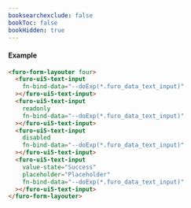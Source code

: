 ```yaml
---
booksearchexclude: false
bookToc: false
bookHidden: true
---
```

#### Example
<script type="module" src="/init.js"></script>
<furo-demo-snippet>
<template>
<furo-form-layouter four>
<furo-ui5-text-input
    fn-bind-data="--doExp(*.furo_data_text_input)"
 ></furo-ui5-text-input>
<furo-ui5-text-input
    readonly
    fn-bind-data="--doExp(*.furo_data_text_input)"
 ></furo-ui5-text-input>
<furo-ui5-text-input
    disabled
    fn-bind-data="--doExp(*.furo_data_text_input)"
 ></furo-ui5-text-input>
<furo-ui5-text-input
    value-state="Success"
    placeholder="Placeholder"
    fn-bind-data="--doExp(*.furo_data_text_input)"
 ></furo-ui5-text-input>
</furo-form-layouter>
<furo-data-object
  type="experiment.Experiment"
  @-object-ready="--doExp"
></furo-data-object>
</template>
</furo-demo-snippet>

```html
<furo-form-layouter four>
  <furo-ui5-text-input
    fn-bind-data="--doExp(*.furo_data_text_input)"
  ></furo-ui5-text-input>
  <furo-ui5-text-input
    readonly
    fn-bind-data="--doExp(*.furo_data_text_input)"
  ></furo-ui5-text-input>
  <furo-ui5-text-input
    disabled
    fn-bind-data="--doExp(*.furo_data_text_input)"
  ></furo-ui5-text-input>
  <furo-ui5-text-input
    value-state="Success"
    placeholder="Placeholder"
    fn-bind-data="--doExp(*.furo_data_text_input)"
  ></furo-ui5-text-input>
</furo-form-layouter>
```

